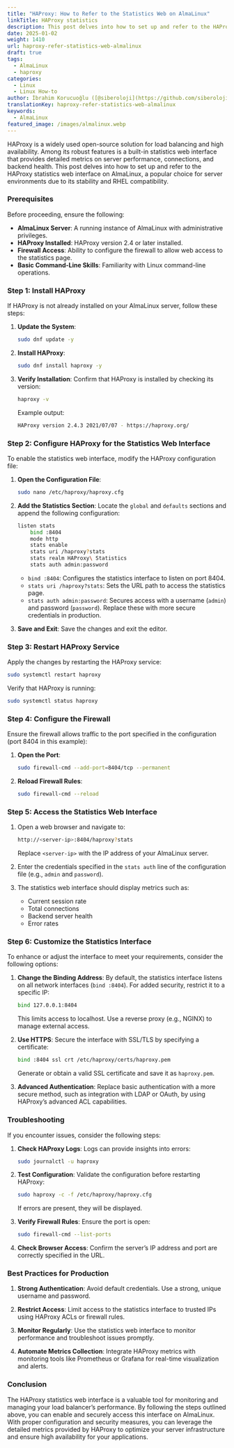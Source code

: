 ```yaml
---
title: "HAProxy: How to Refer to the Statistics Web on AlmaLinux"
linkTitle: HAProxy statistics
description: This post delves into how to set up and refer to the HAProxy statistics web interface on AlmaLinux, a popular choice for server environments due to its stability and RHEL compatibility.
date: 2025-01-02
weight: 1410
url: haproxy-refer-statistics-web-almalinux
draft: true
tags:
  - AlmaLinux
  - haproxy
categories:
  - Linux
  - Linux How-to
author: İbrahim Korucuoğlu ([@siberoloji](https://github.com/siberoloji))
translationKey: haproxy-refer-statistics-web-almalinux
keywords:
  - AlmaLinux
featured_image: /images/almalinux.webp
---
```

HAProxy is a widely used open-source solution for load balancing and high availability. Among its robust features is a built-in statistics web interface that provides detailed metrics on server performance, connections, and backend health. This post delves into how to set up and refer to the HAProxy statistics web interface on AlmaLinux, a popular choice for server environments due to its stability and RHEL compatibility.

### Prerequisites

Before proceeding, ensure the following:

- **AlmaLinux Server**: A running instance of AlmaLinux with administrative privileges.
- **HAProxy Installed**: HAProxy version 2.4 or later installed.
- **Firewall Access**: Ability to configure the firewall to allow web access to the statistics page.
- **Basic Command-Line Skills**: Familiarity with Linux command-line operations.

### Step 1: Install HAProxy

If HAProxy is not already installed on your AlmaLinux server, follow these steps:

1. **Update the System**:

   ```bash
   sudo dnf update -y
   ```

2. **Install HAProxy**:

   ```bash
   sudo dnf install haproxy -y
   ```

3. **Verify Installation**:
   Confirm that HAProxy is installed by checking its version:

   ```bash
   haproxy -v
   ```

   Example output:

   ```bash
   HAProxy version 2.4.3 2021/07/07 - https://haproxy.org/
   ```

### Step 2: Configure HAProxy for the Statistics Web Interface

To enable the statistics web interface, modify the HAProxy configuration file:

1. **Open the Configuration File**:

   ```bash
   sudo nano /etc/haproxy/haproxy.cfg
   ```

2. **Add the Statistics Section**:
   Locate the `global` and `defaults` sections and append the following configuration:

   ```bash
   listen stats
       bind :8404
       mode http
       stats enable
       stats uri /haproxy?stats
       stats realm HAProxy\ Statistics
       stats auth admin:password
   ```

   - `bind :8404`: Configures the statistics interface to listen on port 8404.
   - `stats uri /haproxy?stats`: Sets the URL path to access the statistics page.
   - `stats auth admin:password`: Secures access with a username (`admin`) and password (`password`). Replace these with more secure credentials in production.

3. **Save and Exit**:
   Save the changes and exit the editor.

### Step 3: Restart HAProxy Service

Apply the changes by restarting the HAProxy service:

```bash
sudo systemctl restart haproxy
```

Verify that HAProxy is running:

```bash
sudo systemctl status haproxy
```

### Step 4: Configure the Firewall

Ensure the firewall allows traffic to the port specified in the configuration (port 8404 in this example):

1. **Open the Port**:

   ```bash
   sudo firewall-cmd --add-port=8404/tcp --permanent
   ```

2. **Reload Firewall Rules**:

   ```bash
   sudo firewall-cmd --reload
   ```

### Step 5: Access the Statistics Web Interface

1. Open a web browser and navigate to:

   ```bash
   http://<server-ip>:8404/haproxy?stats
   ```

   Replace `<server-ip>` with the IP address of your AlmaLinux server.

2. Enter the credentials specified in the `stats auth` line of the configuration file (e.g., `admin` and `password`).

3. The statistics web interface should display metrics such as:
   - Current session rate
   - Total connections
   - Backend server health
   - Error rates

### Step 6: Customize the Statistics Interface

To enhance or adjust the interface to meet your requirements, consider the following options:

1. **Change the Binding Address**:
   By default, the statistics interface listens on all network interfaces (`bind :8404`). For added security, restrict it to a specific IP:

   ```bash
   bind 127.0.0.1:8404
   ```

   This limits access to localhost. Use a reverse proxy (e.g., NGINX) to manage external access.

2. **Use HTTPS**:
   Secure the interface with SSL/TLS by specifying a certificate:

   ```bash
   bind :8404 ssl crt /etc/haproxy/certs/haproxy.pem
   ```

   Generate or obtain a valid SSL certificate and save it as `haproxy.pem`.

3. **Advanced Authentication**:
   Replace basic authentication with a more secure method, such as integration with LDAP or OAuth, by using HAProxy’s advanced ACL capabilities.

### Troubleshooting

If you encounter issues, consider the following steps:

1. **Check HAProxy Logs**:
   Logs can provide insights into errors:

   ```bash
   sudo journalctl -u haproxy
   ```

2. **Test Configuration**:
   Validate the configuration before restarting HAProxy:

   ```bash
   sudo haproxy -c -f /etc/haproxy/haproxy.cfg
   ```

   If errors are present, they will be displayed.

3. **Verify Firewall Rules**:
   Ensure the port is open:

   ```bash
   sudo firewall-cmd --list-ports
   ```

4. **Check Browser Access**:
   Confirm the server’s IP address and port are correctly specified in the URL.

### Best Practices for Production

1. **Strong Authentication**:
   Avoid default credentials. Use a strong, unique username and password.

2. **Restrict Access**:
   Limit access to the statistics interface to trusted IPs using HAProxy ACLs or firewall rules.

3. **Monitor Regularly**:
   Use the statistics web interface to monitor performance and troubleshoot issues promptly.

4. **Automate Metrics Collection**:
   Integrate HAProxy metrics with monitoring tools like Prometheus or Grafana for real-time visualization and alerts.

### Conclusion

The HAProxy statistics web interface is a valuable tool for monitoring and managing your load balancer’s performance. By following the steps outlined above, you can enable and securely access this interface on AlmaLinux. With proper configuration and security measures, you can leverage the detailed metrics provided by HAProxy to optimize your server infrastructure and ensure high availability for your applications.
